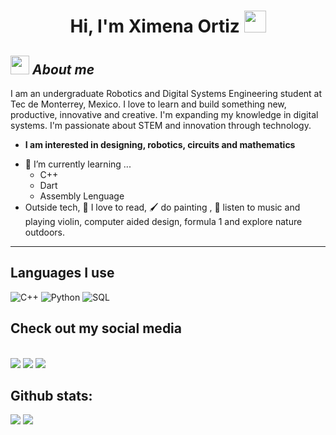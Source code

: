 <h1 align="center">Hi, I'm Ximena Ortiz <img src="https://media.giphy.com/media/hvRJCLFzcasrR4ia7z/giphy.gif" width="35"></h1>


## <img src="https://media.giphy.com/media/ObNTw8Uzwy6KQ/giphy.gif" width="30px">&nbsp;***About me***

I am an undergraduate Robotics and Digital Systems Engineering student at Tec de Monterrey, Mexico. I love to learn and build something new, productive, innovative and creative. I'm expanding my knowledge in digital systems. I'm passionate about STEM and innovation through technology.
* **I am interested in designing, robotics, circuits and mathematics**
- 🌱 I’m currently learning ...
  - C++
  - Dart
  - Assembly Lenguage
- Outside tech, 📖 I love to read, 🖌️ do painting , 🎵 listen to music and playing violin, computer aided design, formula 1 and explore nature outdoors.

---
 ## Languages I use
![C++](https://img.shields.io/badge/-C++-000000?style=flat&logo=c%2B%2B)
![Python](https://img.shields.io/badge/-Python-000000?style=flat&logo=python)
![SQL](https://img.shields.io/badge/-SQL-000000?style=flat&logo=postgresql)

 ## Check out my social media
<br>	
<a target="_blank" href="https://www.linkedin.com/in/ximena-ortiz-g%C3%B3mez-bb31a3267/"><img src="https://img.shields.io/badge/-LinkedIn-0077B5?style=for-the-badge&logo=Linkedin&logoColor=white"></img></a>
<a target="_blank" href="https://www.instagram.com/ximeortiizz?igsh=MWk2dWcweTNsYXNraA%3D%3D&utm_source=qr "><img src="https://img.shields.io/badge/Instagram-E4405F?style=for-the-badge&logo=instagram&logoColor=white"></img></a>
<a target="_blank" href="mailto:xortizg20@gmail.com"><img src="https://img.shields.io/badge/-Gmail-D14836?style=for-the-badge&logo=Gmail&logoColor=white"></img></a>
<br>
</p>

<h2>Github stats:</h2> 

[![](https://github-readme-stats.vercel.app/api?username=ximeortiizz&show_icons=true&theme=tokyonight&hide_border=true&locale=en)](https://github.com/ximeortiizz)
[![](https://github-readme-streak-stats.herokuapp.com/?user=ximeortiizz&theme=material-palenight)](https://github.com/ximeortiizz)
</div>




  
